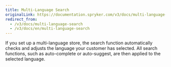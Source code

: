 ```yaml
---
title: Multi-Language Search
originalLink: https://documentation.spryker.com/v3/docs/multi-language-search
redirect_from:
  - /v3/docs/multi-language-search
  - /v3/docs/en/multi-language-search
---
```


If you set up a multi-language store, the search function automatically checks and adjusts the language your customer has selected. All search functions, such as auto-complete or auto-suggest, are then applied to the selected language.
